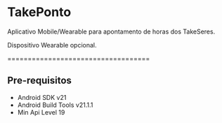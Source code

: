 TakePonto
===================================

Aplicativo Mobile/Wearable para apontamento de horas dos TakeSeres.

Dispositivo Wearable opcional.

===================================

Pre-requisitos
--------------

- Android SDK v21
- Android Build Tools v21.1.1
- Min Api Level 19

